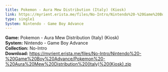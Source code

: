 ```yaml
---
title: Pokemon - Aura Mew Distribution (Italy) (Kiosk)
link: https://myrient.erista.me/files/No-Intro/Nintendo%20-%20Game%20Boy%20Advance/Pokemon%20-%20Aura%20Mew%20Distribution%20(Italy)%20(Kiosk).zip
type: single1
System: Nintendo - Game Boy Advance
---
```

<b>Game:</b> Pokemon - Aura Mew Distribution (Italy) (Kiosk)<br>
<b>System:</b> Nintendo - Game Boy Advance<br>
<b>Collection:</b> No-Intro<br>
<b>Download:</b> https://myrient.erista.me/files/No-Intro/Nintendo%20-%20Game%20Boy%20Advance/Pokemon%20-%20Aura%20Mew%20Distribution%20(Italy)%20(Kiosk).zip